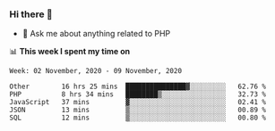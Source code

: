 ### Hi there 👋

<!--
**mustafaculban/mustafaculban** is a ✨ _special_ ✨ repository because its `README.md` (this file) appears on your GitHub profile.

Here are some ideas to get you started:

- 🌱 I’m currently learning ...
- 👯 I’m looking to collaborate on ...
- 🤔 I’m looking for help with ...
- 📫 How to reach me: ...
- 😄 Pronouns: ...
- ⚡ Fun fact: ...

-->
- 💬 Ask me about anything related to PHP


📊 **This week I spent my time on**
<!--START_SECTION:waka-->
```text
Week: 02 November, 2020 - 09 November, 2020

Other        16 hrs 25 mins  ███████████████▓░░░░░░░░░   62.76 % 
PHP          8 hrs 34 mins   ████████▒░░░░░░░░░░░░░░░░   32.73 % 
JavaScript   37 mins         ▓░░░░░░░░░░░░░░░░░░░░░░░░   02.41 % 
JSON         13 mins         ▒░░░░░░░░░░░░░░░░░░░░░░░░   00.89 % 
SQL          12 mins         ▒░░░░░░░░░░░░░░░░░░░░░░░░   00.80 % 
```
<!--END_SECTION:waka-->
